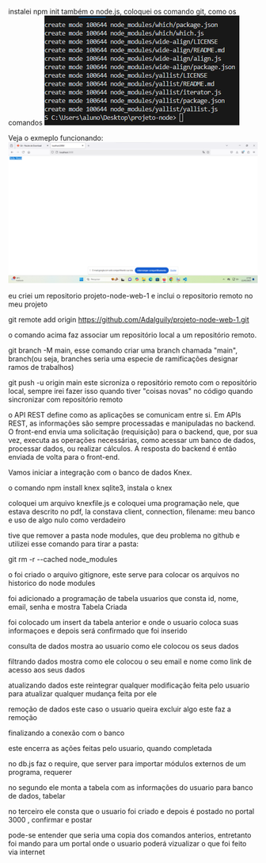 instalei npm init também o node.js, coloquei os comando git, como os comandos
![alt text]({50BD748F-6991-4047-85DF-ECC747BB5856}.png)


Veja o exmeplo funcionando:
![alt text]({550A9182-3D37-44D2-8B8D-0AF4ACB7B3B9}.png)

eu criei um repositorio projeto-node-web-1
e inclui o repositorio remoto no meu projeto

git remote add origin https://github.com/Adalguily/projeto-node-web-1.git

o comando acima faz associar um repositório local a um repositório remoto.

git branch -M main, esse comando criar uma branch chamada "main", branch(ou seja, branches seria uma especie de ramificações designar ramos de trabalhos)

git push -u origin main este sicroniza o repositório remoto com o repositório local, sempre irei fazer isso quando tiver "coisas novas" no código quando sincronizar com repositório remoto


o API REST define como as aplicações se comunicam entre si. Em APIs REST, as informações são sempre processadas e manipuladas no backend. O front-end envia uma solicitação (requisição) para o backend, que, por sua vez, executa as operações necessárias, como acessar um banco de dados, processar dados, ou realizar cálculos. A resposta do backend é então enviada de volta para o front-end.

Vamos iniciar a integração com o banco de dados Knex.

o comando npm install knex sqlite3, instala o knex

coloquei um arquivo knexfile.js e coloquei uma programação nele, que estava descrito no pdf, la constava client, connection, filename: meu banco
e uso de algo nulo como verdadeiro

tive que remover a pasta node modules, que deu problema no github e utilizei esse comando para tirar a pasta:

git rm -r --cached node_modules

o foi criado o arquivo gitignore, este serve para colocar os arquivos no historico do node modules 

foi adicionado a programação de tabela usuarios que consta id, nome, email, senha e mostra Tabela Criada

foi colocado um insert da tabela anterior e onde o usuario coloca suas informaçoes e depois será confirmado que foi inserido


consulta de dados 
mostra ao usuario como ele colocou os seus dados


filtrando dados
mostra como ele colocou o seu email e nome como link de acesso aos seus dados

atualizando dados
este reintegrar qualquer modificação feita pelo usuario para atualizar qualquer mudança feita por ele

remoção de dados
este caso o usuario queira excluir algo este faz a remoção

finalizando a conexão com o banco

este encerra as ações feitas pelo usuario, quando completada


no db.js faz o require, que server para importar módulos externos de um programa, requerer

no segundo ele monta a tabela com as informações do usuario para banco de dados, tabelar

no terceiro ele consta que o usuario foi criado e depois é postado no portal 3000 , confirmar e postar

pode-se entender que seria uma copia dos comandos anterios, entretanto foi mando para um portal onde o usuario poderá vizualizar o que foi feito via internet